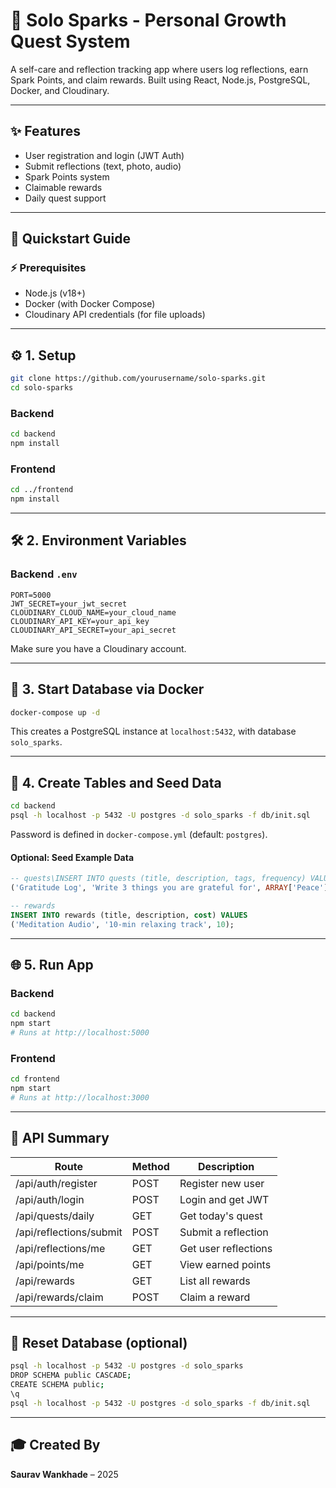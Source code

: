 # 🌟 Solo Sparks - Personal Growth Quest System

A self-care and reflection tracking app where users log reflections, earn Spark Points, and claim rewards. Built using React, Node.js, PostgreSQL, Docker, and Cloudinary.

---

## ✨ Features

- User registration and login (JWT Auth)
- Submit reflections (text, photo, audio)
- Spark Points system
- Claimable rewards
- Daily quest support

---

## 🚀 Quickstart Guide

### ⚡ Prerequisites

- Node.js (v18+)
- Docker (with Docker Compose)
- Cloudinary API credentials (for file uploads)

---

## ⚙️ 1. Setup

```bash
git clone https://github.com/yourusername/solo-sparks.git
cd solo-sparks
```

### Backend

```bash
cd backend
npm install
```

### Frontend

```bash
cd ../frontend
npm install
```

---

## 🛠️ 2. Environment Variables

### Backend `.env`

```
PORT=5000
JWT_SECRET=your_jwt_secret
CLOUDINARY_CLOUD_NAME=your_cloud_name
CLOUDINARY_API_KEY=your_api_key
CLOUDINARY_API_SECRET=your_api_secret
```

Make sure you have a Cloudinary account.

---

## 🚧 3. Start Database via Docker

```bash
docker-compose up -d
```

This creates a PostgreSQL instance at `localhost:5432`, with database `solo_sparks`.

---

## 🔨 4. Create Tables and Seed Data

```bash
cd backend
psql -h localhost -p 5432 -U postgres -d solo_sparks -f db/init.sql
```

Password is defined in `docker-compose.yml` (default: `postgres`).

#### Optional: Seed Example Data

```sql
-- quests\INSERT INTO quests (title, description, tags, frequency) VALUES
('Gratitude Log', 'Write 3 things you are grateful for', ARRAY['Peace'], 'daily');

-- rewards
INSERT INTO rewards (title, description, cost) VALUES
('Meditation Audio', '10-min relaxing track', 10);
```

---

## 🌐 5. Run App

### Backend

```bash
cd backend
npm start
# Runs at http://localhost:5000
```

### Frontend

```bash
cd frontend
npm start
# Runs at http://localhost:3000
```

---

## 📆 API Summary

| Route                   | Method | Description          |
| ----------------------- | ------ | -------------------- |
| /api/auth/register      | POST   | Register new user    |
| /api/auth/login         | POST   | Login and get JWT    |
| /api/quests/daily       | GET    | Get today's quest    |
| /api/reflections/submit | POST   | Submit a reflection  |
| /api/reflections/me     | GET    | Get user reflections |
| /api/points/me          | GET    | View earned points   |
| /api/rewards            | GET    | List all rewards     |
| /api/rewards/claim      | POST   | Claim a reward       |

---

## 🧳 Reset Database (optional)

```bash
psql -h localhost -p 5432 -U postgres -d solo_sparks
DROP SCHEMA public CASCADE;
CREATE SCHEMA public;
\q
psql -h localhost -p 5432 -U postgres -d solo_sparks -f db/init.sql
```

---

## 🎓 Created By

**Saurav Wankhade** – 2025

